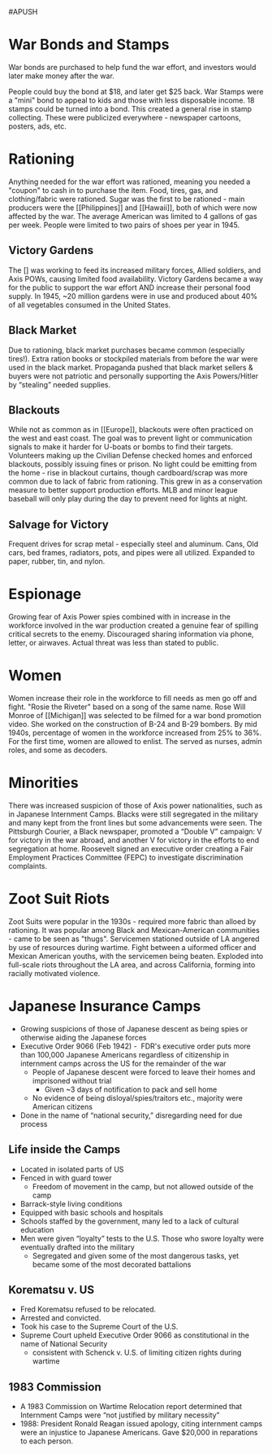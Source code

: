 #APUSH
# War Bonds and Stamps
War bonds are purchased to help fund the war effort, and investors would later make money after the war.

People could buy the bond at $18, and later get $25 back. War Stamps were a "mini" bond to appeal to kids and those with less disposable income. 18 stamps could be turned into a bond. This created a general rise in stamp collecting. These were publicized everywhere - newspaper cartoons, posters, ads, etc.
# Rationing
Anything needed for the war effort was rationed, meaning you needed a "coupon" to cash in to purchase the item. Food, tires, gas, and clothing/fabric were rationed. Sugar was the first to be rationed - main producers were the [[Philippines]] and [[Hawaii]], both of which were now affected by the war. The average American was limited to 4 gallons of gas per week. People were limited to two pairs of shoes per year in 1945.
## Victory Gardens
The [] was working to feed its increased military forces, Allied soldiers, and Axis POWs, causing limited food availability. Victory Gardens became a way for the public to support the war effort AND increase their personal food supply. In 1945, ~20 million gardens were in use and produced about 40% of all vegetables consumed in the United States.
## Black Market
Due to rationing, black market purchases became common (especially tires!). Extra ration books or stockpiled materials from before the war were used in the black market. Propaganda pushed that black market sellers & buyers were not patriotic and personally supporting the Axis Powers/Hitler by “stealing” needed supplies.
## Blackouts
While not as common as in [[Europe]], blackouts were often practiced on the west and east coast. The goal was to prevent light or communication signals to make it harder for U-boats or bombs to find their targets. Volunteers making up the Civilian Defense checked homes and enforced blackouts, possibly issuing fines or prison. No light could be emitting from the home - rise in blackout curtains, though cardboard/scrap was more common due to lack of fabric from rationing. This grew in as a conservation measure to better support production efforts. MLB and minor league baseball will only play during the day to prevent need for lights at night.
## Salvage for Victory
Frequent drives for scrap metal - especially steel and aluminum. Cans, Old cars, bed frames, radiators, pots, and pipes were all utilized. Expanded to paper, rubber, tin, and nylon.
# Espionage
Growing fear of Axis Power spies combined with in increase in the workforce involved in the war production created a genuine fear of spilling critical secrets to the enemy. Discouraged sharing information via phone, letter, or airwaves. Actual threat was less than stated to public.
# Women
Women increase their role in the workforce to fill needs as men go off and fight. "Rosie the Riveter" based on a song of the same name. Rose Will Monroe of [[Michigan]] was selected to be filmed for a war bond promotion video. She worked on the construction of B-24 and B-29 bombers. By mid 1940s, percentage of women in the workforce increased from 25% to 36%. For the first time, women are allowed to enlist. The served as nurses, admin roles, and some as decoders.
# Minorities
There was increased suspicion of those of Axis power nationalities, such as in Japanese Internment Camps. Blacks were still segregated in the military and many kept from the front lines but some advancements were seen. The Pittsburgh Courier, a Black newspaper, promoted a “Double V” campaign: V for victory in the war abroad, and another V for victory in the efforts to end segregation at home. Roosevelt signed an executive order creating a Fair Employment Practices Committee (FEPC) to investigate discrimination complaints.
# Zoot Suit Riots
Zoot Suits were popular in the 1930s - required more fabric than alloed by rationing. It was popular among Black and Mexican-American communities - came to be seen as "thugs". Servicemen stationed outside of LA angered by use of resources during wartime. Fight between a uiformed officer and Mexican American youths, with the servicemen being beaten. Exploded into full-scale riots throughout the LA area, and across California, forming into racially motivated violence.
# Japanese Insurance Camps
- Growing suspicions of those of Japanese descent as being spies or otherwise aiding the Japanese forces
- Executive Order 9066 (Feb 1942) -  FDR's executive order puts more than 100,000 Japanese Americans regardless of citizenship in internment camps across the US for the remainder of the war 
	- People of Japanese descent were forced to leave their homes and imprisoned without trial 
		- Given ~3 days of notification to pack and sell home
	- No evidence of being disloyal/spies/traitors etc., majority were American citizens
- Done in the name of “national security,” disregarding need for due process
## Life inside the Camps
- Located in isolated parts of US
- Fenced in with guard tower
	- Freedom of movement in the camp, but not allowed outside of the camp
- Barrack-style living conditions
- Equipped with basic schools and hospitals 
- Schools staffed by the government, many led to a lack of cultural education
- Men were given “loyalty” tests to the U.S. Those who swore loyalty were eventually drafted into the military
	- Segregated and given some of the most dangerous tasks, yet became some of the most decorated battalions
## Korematsu v. US
- Fred Korematsu refused to be relocated.
- Arrested and convicted.
- Took his case to the Supreme Court of the U.S.
- Supreme Court upheld Executive Order 9066 as constitutional in the name of National Security
	- consistent with Schenck v. U.S. of limiting citizen rights during wartime
## 1983 Commission
- A 1983 Commission on Wartime Relocation report determined that Internment Camps were “not justified by military necessity”
- 1988: President Ronald Reagan issued apology, citing internment camps were an injustice to Japanese Americans. Gave $20,000 in reparations to each person.